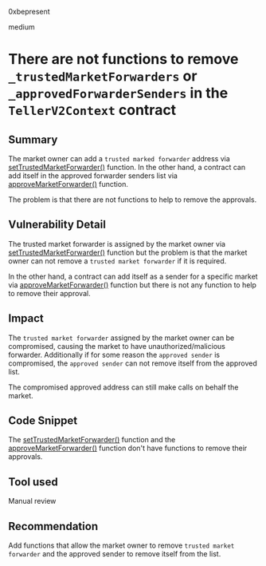 0xbepresent

medium

# There are not functions to remove `_trustedMarketForwarders` or `_approvedForwarderSenders` in the `TellerV2Context` contract

## Summary

The market owner can add a `trusted marked forwarder` address via [setTrustedMarketForwarder()](https://github.com/sherlock-audit/2023-03-teller/blob/main/teller-protocol-v2/packages/contracts/contracts/TellerV2Context.sol#L70) function. In the other hand, a contract can add itself in the approved forwarder senders list via [approveMarketForwarder()](https://github.com/sherlock-audit/2023-03-teller/blob/main/teller-protocol-v2/packages/contracts/contracts/TellerV2Context.sol#L87) function.

The problem is that there are not functions to help to remove the approvals.

## Vulnerability Detail

The trusted market forwarder is assigned by the market owner via [setTrustedMarketForwarder()](https://github.com/sherlock-audit/2023-03-teller/blob/main/teller-protocol-v2/packages/contracts/contracts/TellerV2Context.sol#L70) function but the problem is that the market owner can not remove a `trusted market forwarder` if it is required.

In the other hand, a contract can add itself as a sender for a specific market via [approveMarketForwarder()](https://github.com/sherlock-audit/2023-03-teller/blob/main/teller-protocol-v2/packages/contracts/contracts/TellerV2Context.sol#L87) function but there is not any function to help to remove their approval.

## Impact

The `trusted market forwarder` assigned by the market owner can be compromised, causing the market to have unauthorized/malicious forwarder. Additionally if for some reason the `approved sender` is compromised, the `approved sender` can not remove itself from the approved list.

The compromised approved address can still make calls on behalf the market.

## Code Snippet

The [setTrustedMarketForwarder()](https://github.com/sherlock-audit/2023-03-teller/blob/main/teller-protocol-v2/packages/contracts/contracts/TellerV2Context.sol#L70) function and the [approveMarketForwarder()](https://github.com/sherlock-audit/2023-03-teller/blob/main/teller-protocol-v2/packages/contracts/contracts/TellerV2Context.sol#L87) function don't have functions to remove their approvals.

## Tool used

Manual review

## Recommendation

Add functions that allow the market owner to remove `trusted market forwarder` and the approved sender to remove itself from the list.